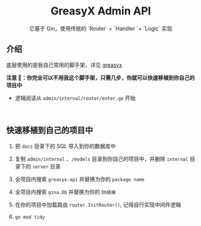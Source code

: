 <h1 align="center">GreasyX Admin API</h1>

<p align="center"> 它基于 Gin，使用传统的 `Router` + `Handler `+ `Logic` 实现</p>

## 介绍

底层使用的是我自己常用的脚手架，详见 [greasyx](https://github.com/soryetong/greasyx)

**注意 📢：你完全可以不用我这个脚手架，只需几步，你就可以快速移植到你自己的项目中**

-   逻辑阅读从 `admin/internal/router/enter.go` 开始

<br>

## 快速移植到自己的项目中

1. 把 `docs` 目录下的 SQL 导入到你的数据库中

2. 复制 `admin/internal` 、`/models` 目录到你自己的项目中，并删除 `internal` 目录下的 `server` 目录

3. 全项目内搜索 `greasyx-api` 并替换为你的 `package name`

4. 全项目内搜索 `gina.Db` 并替换为你的 `Db链接`

5. 在你的项目中加载路由 `router.InitRouter()`, 记得自行实现中间件逻辑

6. `go mod tidy`
